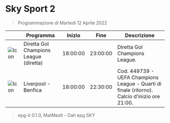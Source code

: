 # Sky Sport 2
> Programmazione di Martedì 12 Aprile 2022

||Programma|Inizio|Fine|Descrizione|
|---|---|---|---|---|
|![Icon](https://guidatv.sky.it/uuid/fb8e945d-e034-44ed-9e86-0b982d0c46e6/cover?md5ChecksumParam=38de43d988d1da841dad60dd183bdbf9)|Diretta Gol Champions League (diretta)|18:00:00|23:00:00|Diretta Gol Champions League.
|![Icon](https://guidatv.sky.it/uuid/d4a36147-099c-4a26-9e76-de54004cf086/cover?md5ChecksumParam=e22386ab572c92cdafc4281c626c1264)|Liverpool - Benfica|18:00:00|22:30:00|Cod. 449739 - UEFA Champions League - Quarti di finale (ritorno). Calcio d&#039;inizio ore 21:00.



 > epg-it 0.1.0, MatMasIt - Dati epg SKY